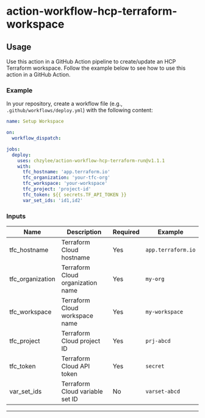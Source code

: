 # action-workflow-hcp-terraform-workspace

## Usage

Use this action in a GitHub Action pipeline to create/update an HCP Terraform workspace. Follow the example below to see how to use this action in a GitHub Action.

### Example

In your repository, create a workflow file (e.g., `.github/workflows/deploy.yml`) with the following content:

```yaml
name: Setup Workspace

on:
  workflow_dispatch:

jobs:
  deploy:
    uses: chzylee/action-workflow-hcp-terraform-run@v1.1.1
    with:
      tfc_hostname: 'app.terraform.io'
      tfc_organization: 'your-tfc-org'
      tfc_workspace: 'your-workspace'
      tfc_project: 'project-id'
      tfc_token: ${{ secrets.TF_API_TOKEN }}
      var_set_ids: 'id1,id2'
```

### Inputs

| Name             | Description                       | Required | Example            |
| ---------------- | --------------------------------- | -------- | ------------------ |
| tfc_hostname     | Terraform Cloud hostname          | Yes      | `app.terraform.io` |
| tfc_organization | Terraform Cloud organization name | Yes      | `my-org`           |
| tfc_workspace    | Terraform Cloud workspace name    | Yes      | `my-workspace`     |
| tfc_project      | Terraform Cloud project ID        | Yes      | `prj-abcd`         |
| tfc_token        | Terraform Cloud API token         | Yes      | `secret`           |
| var_set_ids      | Terraform Cloud variable set ID   | No       | `varset-abcd`      |

---
